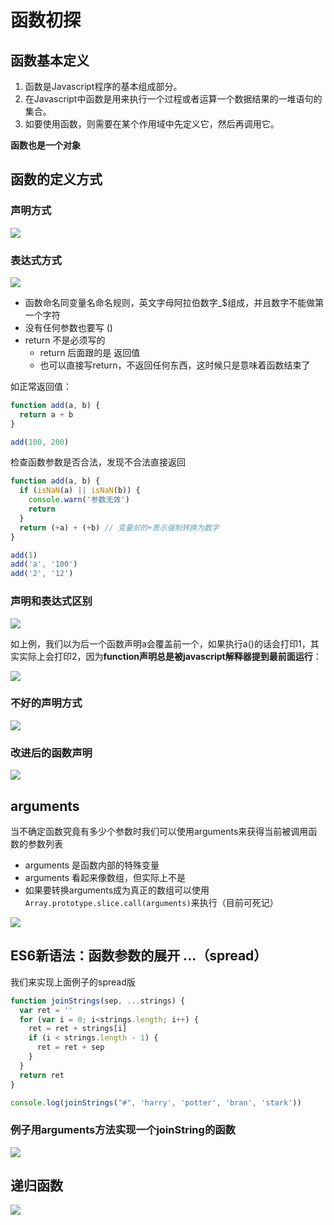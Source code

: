 # 函数初探

[structure]: https://raw.githubusercontent.com/marszhou/javascript-tutorials/master/lesson-03/demo/function-structure.png

## 函数基本定义

1. 函数是Javascript程序的基本组成部分。
2. 在Javascript中函数是用来执行一个过程或者运算一个数据结果的一堆语句的集合。
3. 如要使用函数，则需要在某个作用域中先定义它，然后再调用它。

**函数也是一个对象**

## 函数的定义方式

### 声明方式

![][structure]

### 表达式方式

![](https://github.com/marszhou/javascript-tutorials/blob/master/lesson-03/demo/function-expression.png?raw=true)

* 函数命名同变量名命名规则，英文字母阿拉伯数字_$组成，并且数字不能做第一个字符
* 没有任何参数也要写 ()
* return 不是必须写的
  * return 后面跟的是 返回值
  * 也可以直接写return，不返回任何东西，这时候只是意味着函数结束了

如正常返回值：

```js
function add(a, b) {
  return a + b
}

add(100, 200)

```
检查函数参数是否合法，发现不合法直接返回

```js
function add(a, b) {
  if (isNaN(a) || isNaN(b)) {
    console.warn('参数无效')
    return
  }
  return (+a) + (+b) // 变量前的+表示强制转换为数字
}

add(1)
add('a', '100')
add('2', '12')
```


### 声明和表达式区别

![](https://github.com/marszhou/javascript-tutorials/blob/master/lesson-03/demo/function-comp.png?raw=true)

如上例，我们以为后一个函数声明a会覆盖前一个，如果执行a()的话会打印1，其实实际上会打印2，因为**function声明总是被javascript解释器提到最前面运行**：

![](https://github.com/marszhou/javascript-tutorials/blob/master/lesson-03/demo/function-comp2.png?raw=true)

### 不好的声明方式

![](https://github.com/marszhou/javascript-tutorials/blob/master/lesson-03/demo/call4.png?raw=true)

### 改进后的函数声明

![](https://github.com/marszhou/javascript-tutorials/blob/master/lesson-03/demo/call5.png?raw=true)

## arguments

当不确定函数究竟有多少个参数时我们可以使用arguments来获得当前被调用函数的参数列表

* arguments 是函数内部的特殊变量
* arguments 看起来像数组，但实际上不是
* 如果要转换arguments成为真正的数组可以使用 ```Array.prototype.slice.call(arguments)```来执行（目前可死记）

![](https://github.com/marszhou/javascript-tutorials/blob/master/lesson-03/demo/arguments.png?raw=true)

## ES6新语法：函数参数的展开 ...（spread）

我们来实现上面例子的spread版

```js
function joinStrings(sep, ...strings) {
  var ret = ''
  for (var i = 0; i<strings.length; i++) {
    ret = ret + strings[i]
    if (i < strings.length - 1) {
      ret = ret + sep
    }
  }
  return ret
}

console.log(joinStrings("#", 'harry', 'potter', 'bran', 'stark'))

```


### 例子用arguments方法实现一个joinString的函数

![](https://github.com/marszhou/javascript-tutorials/blob/master/lesson-03/demo/arguments2.png?raw=true)


## 递归函数

![](https://github.com/marszhou/javascript-tutorials/blob/master/lesson-03/demo/func3.png?raw=true)